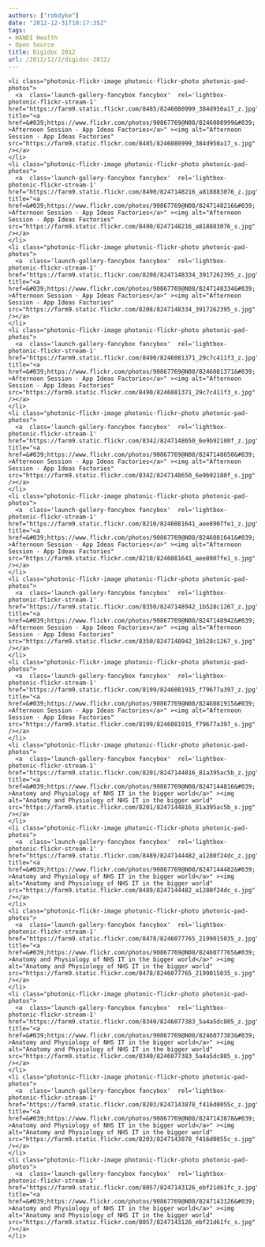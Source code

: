 ```yaml
---
authors: ["robdyke"]
date: "2012-12-31T10:17:35Z"
tags:
- HANDI Health
- Open Source
title: Digidoc 2012
url: /2012/12/2/digidoc-2012/
---
```

    <li class="photonic-flickr-image photonic-flickr-photo photonic-pad-photos">
      <a  class='launch-gallery-fancybox fancybox'  rel='lightbox-photonic-flickr-stream-1'  href="https://farm9.static.flickr.com/8485/8246080999_384d950a17_z.jpg" title="<a href=&#039;https://www.flickr.com/photos/90867769@N08/8246080999&#039; >Afternoon Session - App Ideas Factories</a>" ><img alt="Afternoon Session - App Ideas Factories" src="https://farm9.static.flickr.com/8485/8246080999_384d950a17_s.jpg" /></a>
    </li>
    <li class="photonic-flickr-image photonic-flickr-photo photonic-pad-photos">
      <a  class='launch-gallery-fancybox fancybox'  rel='lightbox-photonic-flickr-stream-1'  href="https://farm9.static.flickr.com/8490/8247148216_a818883076_z.jpg" title="<a href=&#039;https://www.flickr.com/photos/90867769@N08/8247148216&#039; >Afternoon Session - App Ideas Factories</a>" ><img alt="Afternoon Session - App Ideas Factories" src="https://farm9.static.flickr.com/8490/8247148216_a818883076_s.jpg" /></a>
    </li>
    <li class="photonic-flickr-image photonic-flickr-photo photonic-pad-photos">
      <a  class='launch-gallery-fancybox fancybox'  rel='lightbox-photonic-flickr-stream-1'  href="https://farm9.static.flickr.com/8208/8247148334_3917262395_z.jpg" title="<a href=&#039;https://www.flickr.com/photos/90867769@N08/8247148334&#039; >Afternoon Session - App Ideas Factories</a>" ><img alt="Afternoon Session - App Ideas Factories" src="https://farm9.static.flickr.com/8208/8247148334_3917262395_s.jpg" /></a>
    </li>
    <li class="photonic-flickr-image photonic-flickr-photo photonic-pad-photos">
      <a  class='launch-gallery-fancybox fancybox'  rel='lightbox-photonic-flickr-stream-1'  href="https://farm9.static.flickr.com/8490/8246081371_29c7c411f3_z.jpg" title="<a href=&#039;https://www.flickr.com/photos/90867769@N08/8246081371&#039; >Afternoon Session - App Ideas Factories</a>" ><img alt="Afternoon Session - App Ideas Factories" src="https://farm9.static.flickr.com/8490/8246081371_29c7c411f3_s.jpg" /></a>
    </li>
    <li class="photonic-flickr-image photonic-flickr-photo photonic-pad-photos">
      <a  class='launch-gallery-fancybox fancybox'  rel='lightbox-photonic-flickr-stream-1'  href="https://farm9.static.flickr.com/8342/8247148650_6e9b92180f_z.jpg" title="<a href=&#039;https://www.flickr.com/photos/90867769@N08/8247148650&#039; >Afternoon Session - App Ideas Factories</a>" ><img alt="Afternoon Session - App Ideas Factories" src="https://farm9.static.flickr.com/8342/8247148650_6e9b92180f_s.jpg" /></a>
    </li>
    <li class="photonic-flickr-image photonic-flickr-photo photonic-pad-photos">
      <a  class='launch-gallery-fancybox fancybox'  rel='lightbox-photonic-flickr-stream-1'  href="https://farm9.static.flickr.com/8210/8246081641_aee8907fe1_z.jpg" title="<a href=&#039;https://www.flickr.com/photos/90867769@N08/8246081641&#039; >Afternoon Session - App Ideas Factories</a>" ><img alt="Afternoon Session - App Ideas Factories" src="https://farm9.static.flickr.com/8210/8246081641_aee8907fe1_s.jpg" /></a>
    </li>
    <li class="photonic-flickr-image photonic-flickr-photo photonic-pad-photos">
      <a  class='launch-gallery-fancybox fancybox'  rel='lightbox-photonic-flickr-stream-1'  href="https://farm9.static.flickr.com/8350/8247148942_1b528c1267_z.jpg" title="<a href=&#039;https://www.flickr.com/photos/90867769@N08/8247148942&#039; >Afternoon Session - App Ideas Factories</a>" ><img alt="Afternoon Session - App Ideas Factories" src="https://farm9.static.flickr.com/8350/8247148942_1b528c1267_s.jpg" /></a>
    </li>
    <li class="photonic-flickr-image photonic-flickr-photo photonic-pad-photos">
      <a  class='launch-gallery-fancybox fancybox'  rel='lightbox-photonic-flickr-stream-1'  href="https://farm9.static.flickr.com/8199/8246081915_f79677a397_z.jpg" title="<a href=&#039;https://www.flickr.com/photos/90867769@N08/8246081915&#039; >Afternoon Session - App Ideas Factories</a>" ><img alt="Afternoon Session - App Ideas Factories" src="https://farm9.static.flickr.com/8199/8246081915_f79677a397_s.jpg" /></a>
    </li>
    <li class="photonic-flickr-image photonic-flickr-photo photonic-pad-photos">
      <a  class='launch-gallery-fancybox fancybox'  rel='lightbox-photonic-flickr-stream-1'  href="https://farm9.static.flickr.com/8201/8247144816_81a395ac5b_z.jpg" title="<a href=&#039;https://www.flickr.com/photos/90867769@N08/8247144816&#039; >Anatomy and Physiology of NHS IT in the bigger world</a>" ><img alt="Anatomy and Physiology of NHS IT in the bigger world" src="https://farm9.static.flickr.com/8201/8247144816_81a395ac5b_s.jpg" /></a>
    </li>
    <li class="photonic-flickr-image photonic-flickr-photo photonic-pad-photos">
      <a  class='launch-gallery-fancybox fancybox'  rel='lightbox-photonic-flickr-stream-1'  href="https://farm9.static.flickr.com/8489/8247144482_a1280f24dc_z.jpg" title="<a href=&#039;https://www.flickr.com/photos/90867769@N08/8247144482&#039; >Anatomy and Physiology of NHS IT in the bigger world</a>" ><img alt="Anatomy and Physiology of NHS IT in the bigger world" src="https://farm9.static.flickr.com/8489/8247144482_a1280f24dc_s.jpg" /></a>
    </li>
    <li class="photonic-flickr-image photonic-flickr-photo photonic-pad-photos">
      <a  class='launch-gallery-fancybox fancybox'  rel='lightbox-photonic-flickr-stream-1'  href="https://farm9.static.flickr.com/8478/8246077765_2199015035_z.jpg" title="<a href=&#039;https://www.flickr.com/photos/90867769@N08/8246077765&#039; >Anatomy and Physiology of NHS IT in the bigger world</a>" ><img alt="Anatomy and Physiology of NHS IT in the bigger world" src="https://farm9.static.flickr.com/8478/8246077765_2199015035_s.jpg" /></a>
    </li>
    <li class="photonic-flickr-image photonic-flickr-photo photonic-pad-photos">
      <a  class='launch-gallery-fancybox fancybox'  rel='lightbox-photonic-flickr-stream-1'  href="https://farm9.static.flickr.com/8340/8246077383_5a4a5dc805_z.jpg" title="<a href=&#039;https://www.flickr.com/photos/90867769@N08/8246077383&#039; >Anatomy and Physiology of NHS IT in the bigger world</a>" ><img alt="Anatomy and Physiology of NHS IT in the bigger world" src="https://farm9.static.flickr.com/8340/8246077383_5a4a5dc805_s.jpg" /></a>
    </li>
    <li class="photonic-flickr-image photonic-flickr-photo photonic-pad-photos">
      <a  class='launch-gallery-fancybox fancybox'  rel='lightbox-photonic-flickr-stream-1'  href="https://farm9.static.flickr.com/8203/8247143878_f416d0055c_z.jpg" title="<a href=&#039;https://www.flickr.com/photos/90867769@N08/8247143878&#039; >Anatomy and Physiology of NHS IT in the bigger world</a>" ><img alt="Anatomy and Physiology of NHS IT in the bigger world" src="https://farm9.static.flickr.com/8203/8247143878_f416d0055c_s.jpg" /></a>
    </li>
    <li class="photonic-flickr-image photonic-flickr-photo photonic-pad-photos">
      <a  class='launch-gallery-fancybox fancybox'  rel='lightbox-photonic-flickr-stream-1'  href="https://farm9.static.flickr.com/8057/8247143126_ebf21d61fc_z.jpg" title="<a href=&#039;https://www.flickr.com/photos/90867769@N08/8247143126&#039; >Anatomy and Physiology of NHS IT in the bigger world</a>" ><img alt="Anatomy and Physiology of NHS IT in the bigger world" src="https://farm9.static.flickr.com/8057/8247143126_ebf21d61fc_s.jpg" /></a>
    </li>